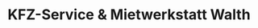 ---
title: "KFZ-Service & Mietwerkstatt Walth"
url: /sachsenheim/kfz-service-und-mietwerkstatt-walth/
shop: Autowerkstatt
---